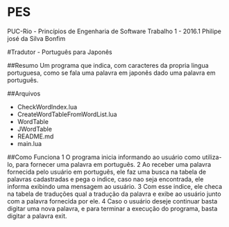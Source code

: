 # PES

PUC-Rio - Princípios de Engenharia de Software
Trabalho 1 - 2016.1
Philipe josé da Silva Bonfim

#Tradutor - Português para Japonês

##Resumo
Um programa que indica, com caracteres da propria lingua portuguesa, como se fala uma palavra em japonês dado uma palavra em português.

##Arquivos
- CheckWordIndex.lua
- CreateWordTableFromWordList.lua
- WordTable
- JWordTable
- README.md
- main.lua

##Como Funciona
1 O programa inicia informando ao usuário como utiliza-lo, para fornecer uma palavra em português.
2 Ao receber uma palavra fornecida pelo usuário em português, ele faz uma busca na tabela de palavras cadastradas e pega o indice, caso nao seja encontrada, ele informa exibindo uma mensagem ao usuário.
3 Com esse indice, ele checa na tabela de traduções qual a tradução da palavra e exibe ao usuário junto com a palavra fornecida por ele.
4 Caso o usuário deseje continuar basta digitar uma nova palavra, e para terminar a execução do programa, basta digitar a palavra exit.
